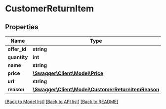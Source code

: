 # CustomerReturnItem

## Properties
Name | Type | Description | Notes
------------ | ------------- | ------------- | -------------
**offer_id** | **string** |  | [optional] 
**quantity** | **int** |  | [optional] 
**name** | **string** |  | [optional] 
**price** | [**\Swagger\Client\Model\Price**](Price.md) |  | [optional] 
**url** | **string** |  | [optional] 
**reason** | [**\Swagger\Client\Model\CustomerReturnItemReason**](CustomerReturnItemReason.md) |  | [optional] 

[[Back to Model list]](../../README.md#documentation-for-models) [[Back to API list]](../../README.md#documentation-for-api-endpoints) [[Back to README]](../../README.md)

